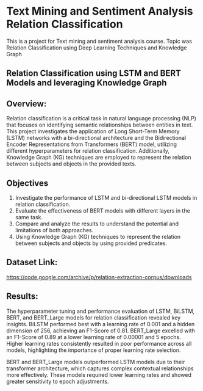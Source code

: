 # Text Mining and Sentiment Analysis Relation Classification
This is a project for Text mining and sentiment analysis course. Topic was Relation Classification using Deep Learning Techniques and Knowledge Graph

## Relation Classification using LSTM and BERT Models and leveraging Knowledge Graph 

## Overview:

Relation classification is a critical task in natural language processing (NLP) that focuses on identifying semantic relationships between entities in text. 
This project investigates the application of Long Short-Term Memory (LSTM) networks with a bi-directional architecture and the Bidirectional Encoder Representations from Transformers (BERT) model, utilizing different hyperparameters for relation classification. Additionally, Knowledge Graph (KG) techniques are employed to represent the relation between subjects and objects in the provided texts.


## Objectives 

1. Investigate the performance of LSTM and bi-directional LSTM models in relation classification. 
2. Evaluate the effectiveness of BERT models with different layers in the same task.  
3. Compare and analyze the results to understand the potential and limitations of both approaches. 
4. Using Knowledge Graph (KG) techniques to represent the relation between subjects and objects by using provided predicates. 

## Dataset Link:  
https://code.google.com/archive/p/relation-extraction-corpus/downloads 

## Results:
The hyperparameter tuning and performance evaluation of LSTM, BiLSTM, BERT, and BERT_Large models for relation classification revealed key insights. BiLSTM performed best with a learning rate of 0.001 and a hidden dimension of 256, achieving an F1-Score of 0.81. BERT_Large excelled with an F1-Score of 0.89 at a lower learning rate of 0.00001 and 5 epochs. Higher learning rates consistently resulted in poor performance across all models, highlighting the importance of proper learning rate selection. 

BERT and BERT_Large models outperformed LSTM models due to their transformer architecture, which captures complex contextual relationships more effectively. These models required lower learning rates and showed greater sensitivity to epoch adjustments. 
